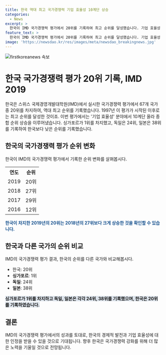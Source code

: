 ```yaml
---
title: 한국 역대 최고 국가경쟁력 기업 효율성 10계단 상승
categories:
  - News
excerpt: >
  한국이 IMD 국가경쟁력 평가에서 20위를 기록하여 최고 순위를 달성했습니다. 기업 효율성 부문에서의 10계단 상승이 종합 순위를 끌어올렸는데, 이는 1997년 이래 최고 순위입니다. 싱가포르가 1위를 차지했고, 독일은 24위, 일본은 38위로 한국보다 낮은 순위를 기록했습니다.
feature_text: >
  한국이 IMD 국가경쟁력 평가에서 20위를 기록하여 최고 순위를 달성했습니다. 기업 효율성 부문에서의 10계단 상승이 종합 순위를 끌어올렸는데, 이는 1997년 이래 최고 순위입니다. 싱가포르가 1위를 차지했고, 독일은 24위, 일본은 38위로 한국보다 낮은 순위를 기록했습니다.
image: 'https://newsdao.kr/res/images/meta/newsdao_breakingnews.jpg'
---
```


<p><img src="https://newsdao.kr/res/images/meta/newsdao_breakingnews.jpg" alt="firstkoreanews 속보" /></p>

<h1>한국 국가경쟁력 평가 20위 기록, IMD 2019</h1>

<p data-ke-size="size16">한국은 스위스 국제경영개발대학원(IMD)에서 실시한 국가경쟁력 평가에서 67개 국가 중 20위를 차지하여, 역대 최고 순위를 기록했습니다. 1997년 이 평가가 시작된 이후로는 최고 순위를 달성한 것이죠. 이번 평가에서는 '기업 효율성' 분야에서 10계단 올라 종합 순위 상승을 이루어냈습니다. 싱가포르가 1위를 차지했고, 독일은 24위, 일본은 38위를 기록하여 한국보다 낮은 순위를 기록했습니다.</p>

<h2 data-ke-size="size26">한국의 국가경쟁력 평가 순위 변화</h2>

<p data-ke-size="size16">한국이 IMD의 국가경쟁력 평가에서 기록한 순위 변화를 살펴봅시다.</p>

<table>
  <tr>
    <th>연도</th>
    <th>순위</th>
  </tr>
  <tr>
    <td style="text-align: center; height: 17px;">2019</td>
    <td style="text-align: center; height: 17px;">20위</td>
  </tr>
  <tr>
    <td style="text-align: center; height: 17px;">2018</td>
    <td style="text-align: center; height: 17px;">27위</td>
  </tr>
  <tr>
    <td style="text-align: center; height: 17px;">2017</td>
    <td style="text-align: center; height: 17px;">29위</td>
  </tr>
  <tr>
    <td style="text-align: center; height: 17px;">2016</td>
    <td style="text-align: center; height: 17px;">12위</td>
  </tr>
</table>

<p><b><span style="color: #1a5490;">한국이 차지한 2019년의 20위는 2018년의 27위보다 크게 상승한 것을 확인할 수 있습니다.</span></b></p>

<h2 data-ke-size="size26">한국과 다른 국가의 순위 비교</h2>

<p data-ke-size="size16">IMD의 국가경쟁력 평가 결과, 한국의 순위를 다른 국가와 비교해봅시다.</p>

<ul>
  <li>한국: 20위</li>
  <li><b>싱가포르</b>: 1위</li>
  <li><b>독일</b>: 24위</li>
  <li><b>일본</b>: 38위</li>
</ul>

<p><b><span style="background-color: #21538527;">싱가포르가 1위를 차지하고 독일, 일본은 각각 24위, 38위를 기록했으며, 한국은 20위를 기록하였습니다.</span></b></p>

<h2 data-ke-size="size26">결론</h2>

<p data-ke-size="size16">IMD의 국가경쟁력 평가에서의 성과를 토대로, 한국의 경제적 발전과 기업 효율성에 대한 인정을 받을 수 있을 것으로 기대됩니다. 향후 한국은 국가경쟁력 강화를 위해 더 많은 노력을 기울일 것으로 전망됩니다.</p>


